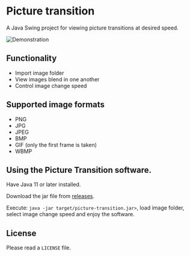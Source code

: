 # Picture transition

A Java Swing project for viewing picture transitions at desired speed.

![Demonstration](images/pictureTransition.gif)

## Functionality

- Import image folder
- View images blend in one another
- Control image change speed

## Supported image formats
- PNG
- JPG
- JPEG
- BMP
- GIF (only the first frame is taken)
- WBMP

## Using the Picture Transition software.

Have Java 11 or later installed.


Download the jar file from [releases](https://github.com/EvalVis/Picture-Transition/releases).

Execute: `java -jar target/picture-transition.jar>`, load image folder, select image change speed and enjoy the software.

## License

Please read a `LICENSE` file.
